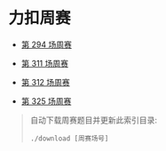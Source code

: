 # 力扣周赛

- [第 294 场周赛](294)

- [第 311 场周赛](311)

- [第 312 场周赛](312)

- [第 325 场周赛](325)

> 自动下载周赛题目并更新此索引目录:
> ```shell
> ./download [周赛场号]
> ```
